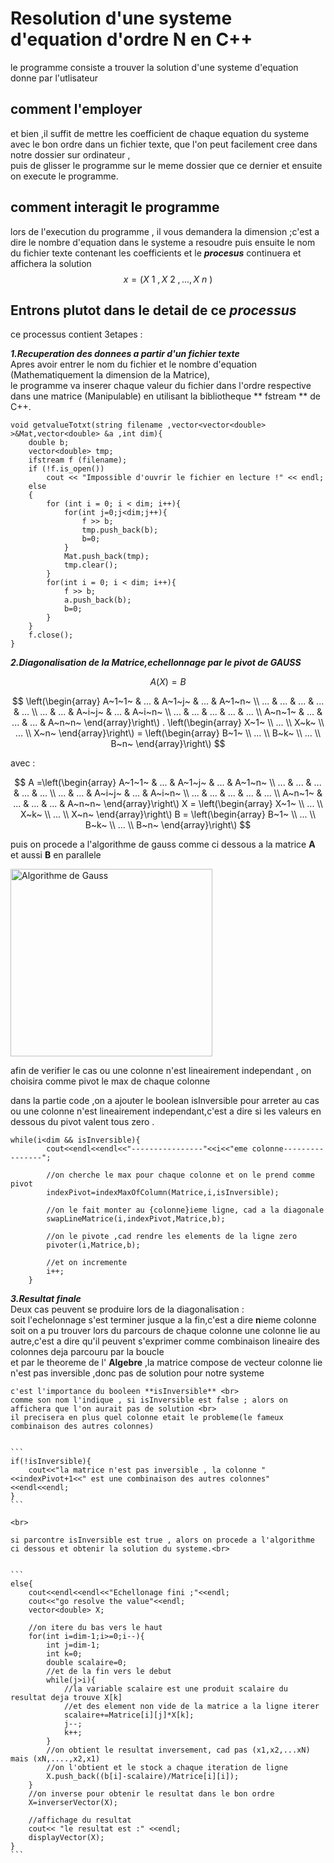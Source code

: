# Resolution d'une systeme d'equation d'ordre N en C++
 
 le programme consiste a trouver la solution d'une systeme d'equation donne par l'utlisateur 
 
 comment l'employer
 -------------------
 et bien ,il suffit de mettre les coefficient de chaque equation du systeme avec le bon ordre dans un fichier texte,
 que l'on peut facilement cree dans notre dossier sur ordinateur ,<br>
 puis de glisser le programme sur le meme dossier que ce dernier
 et ensuite on execute le programme.
 
 comment interagit le programme
----------------------------------
 lors de l'execution du programme , il vous demandera la dimension ;c'est a dire le nombre d'equation dans le systeme a resoudre
 puis ensuite le nom du fichier texte contenant les  coefficients 
 et le ***procesus*** continuera et affichera la solution $$ x = (X~1~,X~2~,...,X~n~) $$
 

Entrons plutot dans le detail de ce ***processus***
------------------------------------------------------
ce processus contient 3etapes : <br>

***1.Recuperation des donnees a partir d'un fichier texte***<br>
Apres avoir entrer le nom du fichier et le nombre d'equation (Mathematiquement la dimension de la Matrice),<br>
le  programme va inserer chaque valeur du fichier dans l'ordre respective dans une matrice (Manipulable) en utilisant la bibliotheque ** fstream ** de C++.

```
void getvalueTotxt(string filename ,vector<vector<double> >&Mat,vector<double> &a ,int dim){
    double b;
    vector<double> tmp;
    ifstream f (filename);
    if (!f.is_open())
        cout << "Impossible d'ouvrir le fichier en lecture !" << endl;
    else
    {
        for (int i = 0; i < dim; i++){
            for(int j=0;j<dim;j++){
                f >> b;
                tmp.push_back(b);
                b=0;
            }
            Mat.push_back(tmp);
            tmp.clear();
        }
        for(int i = 0; i < dim; i++){
            f >> b;
            a.push_back(b);
            b=0;
        }
    }
    f.close();
}
```

***2.Diagonalisation de la Matrice,echellonnage par le pivot de GAUSS***<br>

 
 $$ A(X)=B $$
 
 $$ 
\left(\begin{array}
A~1~1~  & ... & A~1~j~  & ... & A~1~n~ \\
...     & ... & ...     & ... & ...    \\
...     & ... & A~i~j~  & ... & A~i~n~ \\
...     & ... & ...     & ... & ...    \\
A~n~1~  & ... & ...     & ... & A~n~n~ 
\end{array}\right\)  
. \left(\begin{array}
X~1~  \\
... \\
X~k~  \\
... \\
X~n~
\end{array}\right\) 
= \left(\begin{array}
B~1~  \\
... \\
B~k~  \\
... \\
B~n~
\end{array}\right\) $$

avec : 

$$ 
A =\left(\begin{array}
A~1~1~  & ... & A~1~j~  & ... & A~1~n~ \\
...     & ... & ...     & ... & ...    \\
...     & ... & A~i~j~  & ... & A~i~n~ \\
...     & ... & ...     & ... & ...    \\
A~n~1~  & ... & ...     & ... & A~n~n~ 
\end{array}\right\)  
X = \left(\begin{array}
X~1~  \\
... \\
X~k~  \\
... \\
X~n~
\end{array}\right\) 
B = \left(\begin{array}
B~1~  \\
... \\
B~k~  \\
... \\
B~n~
\end{array}\right\) 
$$

puis on procede a l'algorithme de gauss comme ci dessous a la matrice **A** et aussi **B** en parallele<br>

<img src="https://s3-eu-west-1.amazonaws.com/sdz-upload/prod/upload/tri.PNG"
     alt="Algorithme de Gauss"
     style=" margin:auto;height:300px;width:80%;" />

afin de verifier le cas ou une colonne n'est lineairement independant , on choisira comme pivot le max de chaque colonne<br>

dans la partie code ,on a ajouter le boolean isInversible pour arreter au cas ou une colonne n'est lineairement independant,c'est a dire si les valeurs en dessous du pivot valent tous zero .

```
while(i<dim && isInversible){
        cout<<endl<<endl<<"----------------"<<i<<"eme colonne----------------";
        
        //on cherche le max pour chaque colonne et on le prend comme pivot
        indexPivot=indexMaxOfColumn(Matrice,i,isInversible);

        //on le fait monter au {colonne}ieme ligne, cad a la diagonale
        swapLineMatrice(i,indexPivot,Matrice,b);
        
        //on le pivote ,cad rendre les elements de la ligne zero 
        pivoter(i,Matrice,b);

        //et on incremente
        i++;
    }
```

***3.Resultat finale***<br>
Deux cas peuvent se produire lors de la diagonalisation :<br>
    soit l'echelonnage s'est terminer jusque a la fin,c'est a dire **n**ieme colonne<br>
    soit on a pu trouver lors du parcours de chaque colonne une colonne lie au autre,c'est a dire qu'il peuvent s'exprimer comme combinaison lineaire des colonnes deja parcouru par la boucle<br>et par le theoreme de l' __Algebre__ ,la matrice compose de vecteur colonne lie n'est pas inversible ,donc pas de solution pour notre systeme

    c'est l'importance du booleen **isInversible** <br>
    comme son nom l'indique , si isInversible est false ; alors on affichera que l'on aurait pas de solution <br>
    il precisera en plus quel colonne etait le probleme(le fameux combinaison des autres colonnes)
    
 
    ```
    if(!isInversible){
        cout<<"la matrice n'est pas inversible , la colonne "<<indexPivot+1<<" est une combinaison des autres colonnes"<<endl<<endl;
    }
    ```
    
    <br>

    si parcontre isInversible est true , alors on procede a l'algorithme ci dessous et obtenir la solution du systeme.<br>
    
    
    ```
    else{
        cout<<endl<<endl<<"Echellonage fini ;"<<endl;
        cout<<"go resolve the value"<<endl;
        vector<double> X;

        //on itere du bas vers le haut
        for(int i=dim-1;i>=0;i--){
            int j=dim-1;
            int k=0;
            double scalaire=0;
            //et de la fin vers le debut
            while(j>i){
                //la variable scalaire est une produit scalaire du resultat deja trouve X[k] 
                //et des element non vide de la matrice a la ligne iterer
                scalaire+=Matrice[i][j]*X[k];
                j--;
                k++;
            }
            //on obtient le resultat inversement, cad pas (x1,x2,...xN) mais (xN,....,x2,x1)
            //on l'obtient et le stock a chaque iteration de ligne 
            X.push_back((b[i]-scalaire)/Matrice[i][i]);
        }
        //on inverse pour obtenir le resultat dans le bon ordre 
        X=inverserVector(X);

        //affichage du resultat
        cout<< "le resultat est :" <<endl;
        displayVector(X);
    }
    ```


